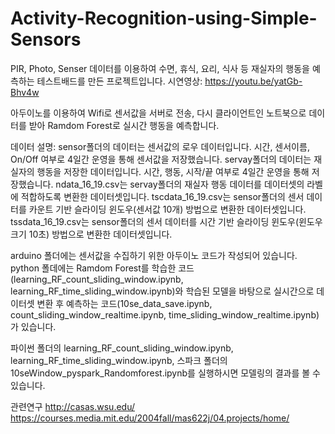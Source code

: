 # Activity-Recognition-using-Simple-Sensors
 
 PIR, Photo, Senser 데이터를 이용하여 수면, 휴식, 요리, 식사 등 재실자의 행동을 예측하는 테스트배드를 만든 프로젝트입니다.
 시연영상:
 https://youtu.be/yatGb-Bhv4w
 
 아두이노를 이용하여 Wifi로 센서값을 서버로 전송, 다시 클라이언트인 노트북으로 데이터를 받아 Ramdom Forest로 실시간 행동을 예측합니다.
 
 데이터 설명:
 sensor폴더의 데이터는 센서값의 로우 데이터입니다. 시간, 센서이름, On/Off 여부로 4일간 운영을 통해 센서값을 저장했습니다.
 servay폴더의 데이터는 재실자의 행동을 저장한 데이터입니다. 시간, 행동, 시작/끝 여부로 4일간 운영을 통해 저장했습니다.
 ndata_16_19.csv는 servay폴더의 재실자 행동 데이터를 데이터셋의 라벨에 적합하도록 변환한 데이터셋입니다.
 tscdata_16_19.csv는 sensor폴더의 센서 데이터를 카운트 기반 슬라이딩 윈도우(센서값 10개) 방법으로 변환한 데이터셋입니다.
 tssdata_16_19.csv는 sensor폴더의 센서 데이터를 시간 기반 슬라이딩 윈도우(윈도우 크기 10초) 방법으로 변환한 데이터셋입니다.
 
 arduino 폴더에는 센서값을 수집하기 위한 아두이노 코드가 작성되어 있습니다.
 python 폴데에는 Ramdom Forest를 학습한 코드(learning_RF_count_sliding_window.ipynb, learning_RF_time_sliding_window.ipynb)와
 학습된 모델을 바탕으로 실시간으로 데이터셋 변환 후 예측하는 코드(10se_data_save.ipynb, count_sliding_window_realtime.ipynb,
 time_sliding_window_realtime.ipynb)가 있습니다.
 
 파이썬 폴더의 learning_RF_count_sliding_window.ipynb, learning_RF_time_sliding_window.ipynb,
 스파크 폴더의 10seWindow_pyspark_Randomforest.ipynb를 실행하시면 모델링의 결과를 볼 수 있습니다.


 관련연구
 http://casas.wsu.edu/
 https://courses.media.mit.edu/2004fall/mas622j/04.projects/home/
